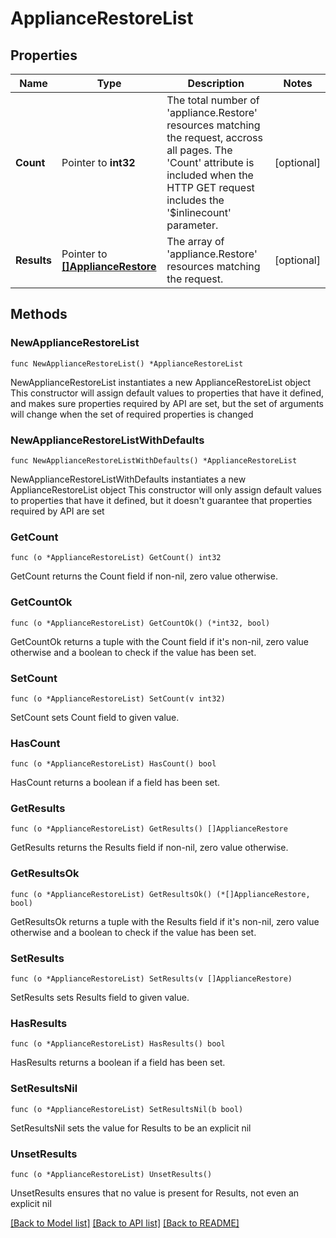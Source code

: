 # ApplianceRestoreList

## Properties

Name | Type | Description | Notes
------------ | ------------- | ------------- | -------------
**Count** | Pointer to **int32** | The total number of &#39;appliance.Restore&#39; resources matching the request, accross all pages. The &#39;Count&#39; attribute is included when the HTTP GET request includes the &#39;$inlinecount&#39; parameter. | [optional] 
**Results** | Pointer to [**[]ApplianceRestore**](appliance.Restore.md) | The array of &#39;appliance.Restore&#39; resources matching the request. | [optional] 

## Methods

### NewApplianceRestoreList

`func NewApplianceRestoreList() *ApplianceRestoreList`

NewApplianceRestoreList instantiates a new ApplianceRestoreList object
This constructor will assign default values to properties that have it defined,
and makes sure properties required by API are set, but the set of arguments
will change when the set of required properties is changed

### NewApplianceRestoreListWithDefaults

`func NewApplianceRestoreListWithDefaults() *ApplianceRestoreList`

NewApplianceRestoreListWithDefaults instantiates a new ApplianceRestoreList object
This constructor will only assign default values to properties that have it defined,
but it doesn't guarantee that properties required by API are set

### GetCount

`func (o *ApplianceRestoreList) GetCount() int32`

GetCount returns the Count field if non-nil, zero value otherwise.

### GetCountOk

`func (o *ApplianceRestoreList) GetCountOk() (*int32, bool)`

GetCountOk returns a tuple with the Count field if it's non-nil, zero value otherwise
and a boolean to check if the value has been set.

### SetCount

`func (o *ApplianceRestoreList) SetCount(v int32)`

SetCount sets Count field to given value.

### HasCount

`func (o *ApplianceRestoreList) HasCount() bool`

HasCount returns a boolean if a field has been set.

### GetResults

`func (o *ApplianceRestoreList) GetResults() []ApplianceRestore`

GetResults returns the Results field if non-nil, zero value otherwise.

### GetResultsOk

`func (o *ApplianceRestoreList) GetResultsOk() (*[]ApplianceRestore, bool)`

GetResultsOk returns a tuple with the Results field if it's non-nil, zero value otherwise
and a boolean to check if the value has been set.

### SetResults

`func (o *ApplianceRestoreList) SetResults(v []ApplianceRestore)`

SetResults sets Results field to given value.

### HasResults

`func (o *ApplianceRestoreList) HasResults() bool`

HasResults returns a boolean if a field has been set.

### SetResultsNil

`func (o *ApplianceRestoreList) SetResultsNil(b bool)`

 SetResultsNil sets the value for Results to be an explicit nil

### UnsetResults
`func (o *ApplianceRestoreList) UnsetResults()`

UnsetResults ensures that no value is present for Results, not even an explicit nil

[[Back to Model list]](../README.md#documentation-for-models) [[Back to API list]](../README.md#documentation-for-api-endpoints) [[Back to README]](../README.md)


